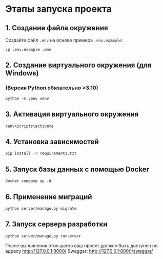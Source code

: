 # Этапы запуска проекта

## 1. Создание файла окружения

Создайте файл `.env` на основе примера `.env.example`:

```
cp .env.example .env
```

## 2. Создание виртуального окружения (для Windows)

### (Версия Python обязательно >3.10)

```
python -m venv venv
```

## 3. Активация виртуального окружения

```
venv\Scripts\activate
```

## 4. Установка зависимостей

```
pip install -r requirements.txt
```

## 5. Запуск базы данных с помощью Docker

```
docker compose up -d
```

## 6. Применение миграций

```
python server/manage.py migrate
```

## 7. Запуск сервера разработки

```
python server/manage.py runserver
```

После выполнения этих шагов ваш проект должен быть доступен по адресу http://127.0.0.1:8000/
Swagger: http://127.0.0.1:8000/swagger/

